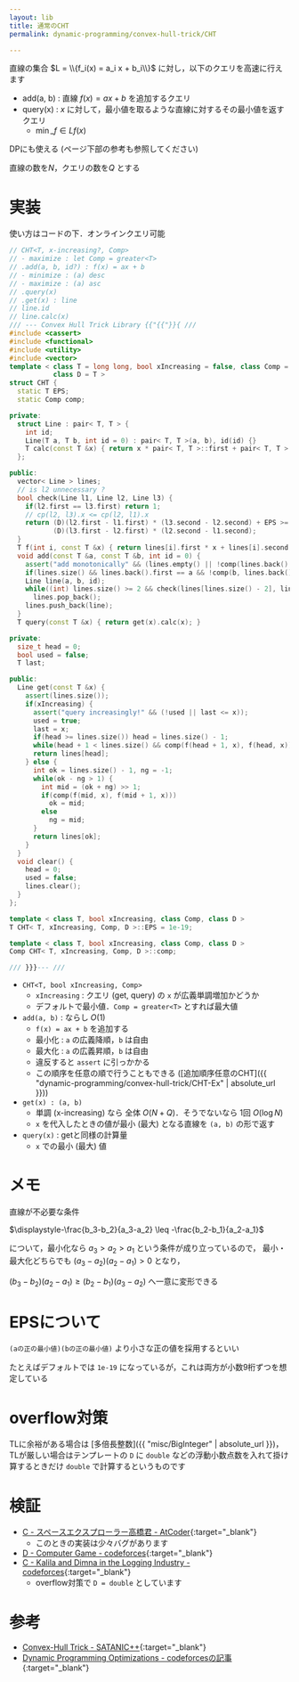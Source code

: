 ```yaml
---
layout: lib
title: 通常のCHT
permalink: dynamic-programming/convex-hull-trick/CHT

---
```



直線の集合 $L = \\{f_i(x) = a_i x + b_i\\}$ に対し，以下のクエリを高速に行えます
* add(a, b) : 直線 $f(x) = ax + b$ を追加するクエリ
* query(x) : $x$ に対して，最小値を取るような直線に対するその最小値を返すクエリ
  * $\displaystyle\min\_{f\in L}{f(x)}$

DPにも使える (ページ下部の参考も参照してください)

直線の数を$N$，クエリの数を$Q$ とする

# 実装

使い方はコードの下．オンラインクエリ可能


```cpp
// CHT<T, x-increasing?, Comp>
// - maximize : let Comp = greater<T>
// .add(a, b, id?) : f(x) = ax + b
// - minimize : (a) desc
// - maximize : (a) asc
// .query(x)
// .get(x) : line
// line.id
// line.calc(x)
/// --- Convex Hull Trick Library {{"{{"}}{ ///
#include <cassert>
#include <functional>
#include <utility>
#include <vector>
template < class T = long long, bool xIncreasing = false, class Comp = less< T >,
           class D = T >
struct CHT {
  static T EPS;
  static Comp comp;

private:
  struct Line : pair< T, T > {
    int id;
    Line(T a, T b, int id = 0) : pair< T, T >(a, b), id(id) {}
    T calc(const T &x) { return x * pair< T, T >::first + pair< T, T >::second; }
  };

public:
  vector< Line > lines;
  // is l2 unnecessary ?
  bool check(Line l1, Line l2, Line l3) {
    if(l2.first == l3.first) return 1;
    // cp(l2, l3).x <= cp(l2, l1).x
    return (D)(l2.first - l1.first) * (l3.second - l2.second) + EPS >=
           (D)(l3.first - l2.first) * (l2.second - l1.second);
  }
  T f(int i, const T &x) { return lines[i].first * x + lines[i].second; }
  void add(const T &a, const T &b, int id = 0) {
    assert("add monotonically" && (lines.empty() || !comp(lines.back().first, a)));
    if(lines.size() && lines.back().first == a && !comp(b, lines.back().second)) return;
    Line line(a, b, id);
    while((int) lines.size() >= 2 && check(lines[lines.size() - 2], lines.back(), line))
      lines.pop_back();
    lines.push_back(line);
  }
  T query(const T &x) { return get(x).calc(x); }

private:
  size_t head = 0;
  bool used = false;
  T last;

public:
  Line get(const T &x) {
    assert(lines.size());
    if(xIncreasing) {
      assert("query increasingly!" && (!used || last <= x));
      used = true;
      last = x;
      if(head >= lines.size()) head = lines.size() - 1;
      while(head + 1 < lines.size() && comp(f(head + 1, x), f(head, x))) head++;
      return lines[head];
    } else {
      int ok = lines.size() - 1, ng = -1;
      while(ok - ng > 1) {
        int mid = (ok + ng) >> 1;
        if(comp(f(mid, x), f(mid + 1, x)))
          ok = mid;
        else
          ng = mid;
      }
      return lines[ok];
    }
  }
  void clear() {
    head = 0;
    used = false;
    lines.clear();
  }
};

template < class T, bool xIncreasing, class Comp, class D >
T CHT< T, xIncreasing, Comp, D >::EPS = 1e-19;

template < class T, bool xIncreasing, class Comp, class D >
Comp CHT< T, xIncreasing, Comp, D >::comp;

/// }}}--- ///
```


* `CHT<T, bool xIncreasing, Comp>`
  * `xIncreasing` : クエリ (get, query) の `x` が広義単調増加かどうか
  * デフォルトで最小値．`Comp = greater<T>` とすれば最大値
* `add(a, b)` : ならし $O(1)$
  * `f(x) = ax + b` を追加する
  * 最小化 : `a` の広義降順，`b` は自由
  * 最大化 : `a` の広義昇順，`b` は自由
  * 違反すると `assert` に引っかかる
  * この順序を任意の順で行うこともできる ([追加順序任意のCHT]({{ "dynamic-programming/convex-hull-trick/CHT-Ex" | absolute_url }}))
* `get(x) : (a, b)`
  * 単調 (x-increasing) なら 全体 $O(N + Q)$．そうでないなら 1回 $O(\log N)$
  * `x` を代入したときの値が最小 (最大) となる直線を `(a, b)` の形で返す
* `query(x)` : getと同様の計算量
  * `x` での最小 (最大) 値

# メモ

直線が不必要な条件

$\displaystyle-\frac{b_3-b_2}{a_3-a_2} \leq -\frac{b_2-b_1}{a_2-a_1}$

について，最小化なら $a_3 \gt a_2 \gt a_1$ という条件が成り立っているので，
最小・最大化どちらでも $(a_3-a_2)(a_2-a_1) \gt 0$ となり，

$(b_3-b_2)(a_2-a_1) \geq (b_2-b_1)(a_3-a_2)$ へ一意に変形できる

# EPSについて

`(aの正の最小値)(bの正の最小値)` より小さな正の値を採用するといい

たとえばデフォルトでは `1e-19` になっているが，これは両方が小数9桁ずつを想定している

# overflow対策

TLに余裕がある場合は [多倍長整数]({{ "misc/BigInteger" | absolute_url }})，  
TLが厳しい場合はテンプレートの `D` に `double` などの浮動小数点数を入れて掛け算するときだけ `double` で計算するというものです

# 検証

* [C - スペースエクスプローラー高橋君 - AtCoder](https://beta.atcoder.jp/contests/colopl2018-final-open/submissions/2171456){:target="_blank"}<!--_-->
  * このときの実装は少々バグがあります
* [D - Computer Game - codeforces](https://codeforces.com/contest/1067/submission/45446448){:target="_blank"}<!--_-->
* [C - Kalila and Dimna in the Logging Industry - codeforces](https://codeforces.com/contest/319/submission/48890326){:target="_blank"}<!--_-->
  * overflow対策で `D = double` としています

# 参考

* [Convex-Hull Trick - SATANIC++](http://satanic0258.hatenablog.com/entry/2016/08/16/181331){:target="_blank"}<!--_-->
* [Dynamic Programming Optimizations - codeforcesの記事](https://codeforces.com/blog/entry/8219){:target="_blank"}<!--_-->

